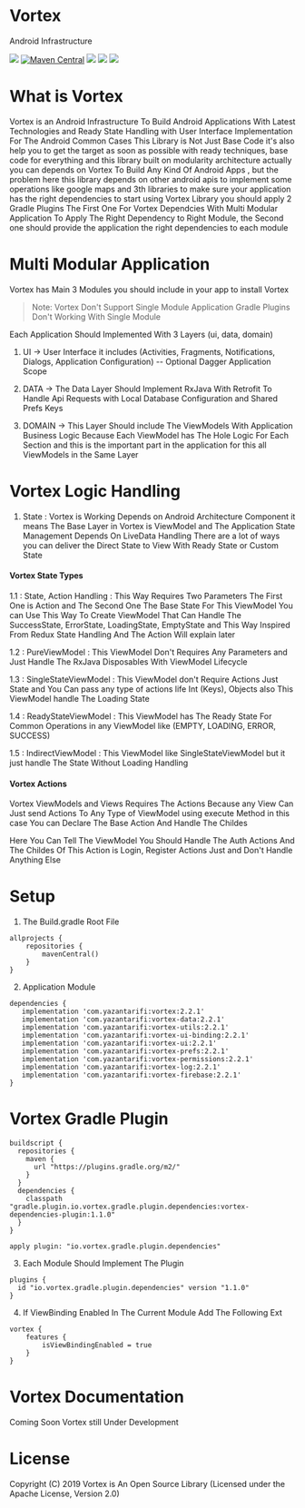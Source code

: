 # Vortex

Android Infrastructure

![](https://img.shields.io/badge/Project%20Status-Under%20Development-blue)
[![Maven Central](https://img.shields.io/maven-central/v/com.yazantarifi/vortex.svg?label=Maven%20Central)](https://search.maven.org/search?q=g:%22com.yazantarifi%22%20AND%20a:%22vortex%22)
![](https://img.shields.io/badge/License-Apache%202.0-yellow)
![](https://img.shields.io/badge/Language-Kotlin-orange)
![](https://img.shields.io/badge/Android%20Status-AndroidX-green)

# What is Vortex

Vortex is an Android Infrastructure To Build Android Applications With Latest Technologies and Ready State Handling with User Interface Implementation For The Android Common Cases
This Library is Not Just Base Code it's also help you to get the target as soon as possible with ready techniques, base code for everything and this library built on modularity architecture
actually you can depends on Vortex To Build Any Kind Of Android Apps , but the problem here this library depends on other android apis to implement some operations
like google maps and 3th libraries to make sure your application has the right dependencies to start using Vortex Library you should apply 2 Gradle Plugins
The First One For Vortex Dependcies With Multi Modular Application To Apply The Right Dependency to Right Module, the Second one should provide the application the right dependencies to each module

# Multi Modular Application
Vortex has Main 3 Modules you should include in your app to install Vortex

> Note: Vortex Don't Support Single Module Application Gradle Plugins Don't Working With Single Module

Each Application Should Implemented With 3 Layers (ui, data, domain)
1. UI -> User Interface it includes (Activities, Fragments, Notifications, Dialogs, Application Configuration) -- Optional Dagger Application Scope

2. DATA -> The Data Layer Should Implement RxJava With Retrofit To Handle Api Requests with Local Database Configuration and Shared Prefs Keys

3. DOMAIN -> This Layer Should include The ViewModels With Application Business Logic Because Each ViewModel has The Hole Logic For Each Section and this is the important part in the application for this all ViewModels in the Same Layer

# Vortex Logic Handling
1. State : Vortex is Working Depends on Android Architecture Component it means The Base Layer in Vortex is ViewModel and The Application State Management Depends On LiveData Handling
There are a lot of ways you can deliver the Direct State to View With Ready State or Custom State

#### Vortex State Types
1.1 : State, Action Handling : This Way Requires Two Parameters The First One is Action and The Second One The Base State For This ViewModel
You can Use This Way To Create ViewModel That Can Handle The SuccessState, ErrorState, LoadingState, EmptyState and This Way Inspired From Redux State Handling
And The Action Will explain later

1.2 : PureViewModel : This ViewModel Don't Requires Any Parameters and Just Handle The RxJava Disposables With ViewModel Lifecycle

1.3 : SingleStateViewModel : This ViewModel don't Require Actions Just State and You Can pass any type of actions life Int (Keys), Objects also This ViewModel handle The Loading State 

1.4 : ReadyStateViewModel : This ViewModel has The Ready State For Common Operations in any ViewModel like (EMPTY, LOADING, ERROR, SUCCESS)

1.5 : IndirectViewModel : This ViewModel like SingleStateViewModel but it just handle The State Without Loading Handling

#### Vortex Actions

Vortex ViewModels and Views Requires The Actions Because any View Can Just send Actions To Any Type of ViewModel using execute Method
in this case You can Declare The Base Action And Handle The Childes 

Here You Can Tell The ViewModel You Should Handle The Auth Actions And The Childes Of This Action is Login, Register Actions Just and Don't Handle Anything Else

# Setup

1. The Build.gradle Root File

```
allprojects {
    repositories {
        mavenCentral()
    }
}
```

2. Application Module

```
dependencies {
   implementation 'com.yazantarifi:vortex:2.2.1'
   implementation 'com.yazantarifi:vortex-data:2.2.1'
   implementation 'com.yazantarifi:vortex-utils:2.2.1'
   implementation 'com.yazantarifi:vortex-ui-binding:2.2.1'
   implementation 'com.yazantarifi:vortex-ui:2.2.1'
   implementation 'com.yazantarifi:vortex-prefs:2.2.1'
   implementation 'com.yazantarifi:vortex-permissions:2.2.1'
   implementation 'com.yazantarifi:vortex-log:2.2.1'
   implementation 'com.yazantarifi:vortex-firebase:2.2.1'
}
```
# Vortex Gradle Plugin

```
buildscript {
  repositories {
    maven {
      url "https://plugins.gradle.org/m2/"
    }
  }
  dependencies {
    classpath "gradle.plugin.io.vortex.gradle.plugin.dependencies:vortex-dependencies-plugin:1.1.0"
  }
}

apply plugin: "io.vortex.gradle.plugin.dependencies"
```

3. Each Module Should Implement The Plugin 

```
plugins {
  id "io.vortex.gradle.plugin.dependencies" version "1.1.0"
}
```

4. If ViewBinding Enabled In The Current Module Add The Following Ext
```
vortex {
    features {
        isViewBindingEnabled = true
    }
}
```

# Vortex Documentation
Coming Soon Vortex still Under Development

# License

Copyright (C) 2019 Vortex is An Open Source Library (Licensed under the Apache License, Version 2.0)

